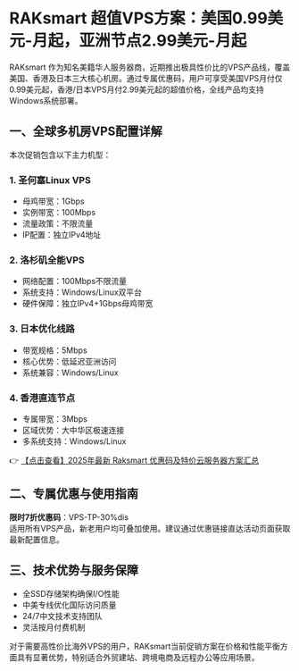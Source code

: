 # RAKsmart 超值VPS方案：美国0.99美元-月起，亚洲节点2.99美元-月起

RAKsmart 作为知名美籍华人服务器商，近期推出极具性价比的VPS产品线，覆盖美国、香港及日本三大核心机房。通过专属优惠码，用户可享受美国VPS月付仅0.99美元起，香港/日本VPS月付2.99美元起的超值价格，全线产品均支持Windows系统部署。

## 一、全球多机房VPS配置详解

本次促销包含以下主力机型：

### 1. 圣何塞Linux VPS
- 母鸡带宽：1Gbps
- 实例带宽：100Mbps
- 流量政策：不限流量
- IP配置：独立IPv4地址

### 2. 洛杉矶全能VPS
- 网络配置：100Mbps不限流量
- 系统支持：Windows/Linux双平台
- 硬件保障：独立IPv4+1Gbps母鸡带宽

### 3. 日本优化线路
- 带宽规格：5Mbps
- 核心优势：低延迟亚洲访问
- 系统兼容：Windows/Linux

### 4. 香港直连节点
- 专属带宽：3Mbps
- 区域优势：大中华区极速连接
- 多系统支持：Windows/Linux

👉 [【点击查看】2025年最新 Raksmart 优惠码及特价云服务器方案汇总](https://bit.ly/raksmart)

## 二、专属优惠与使用指南

**限时7折优惠码**：VPS-TP-30%dis  
适用所有VPS产品，新老用户均可叠加使用。建议通过优惠链接直达活动页面获取最新配置信息。

## 三、技术优势与服务保障
- 全SSD存储架构确保I/O性能
- 中美专线优化国际访问质量
- 24/7中文技术支持团队
- 灵活按月付费机制

对于需要高性价比海外VPS的用户，RAKsmart当前促销方案在价格和性能平衡方面具有显著优势，特别适合外贸建站、跨境电商及远程办公等应用场景。